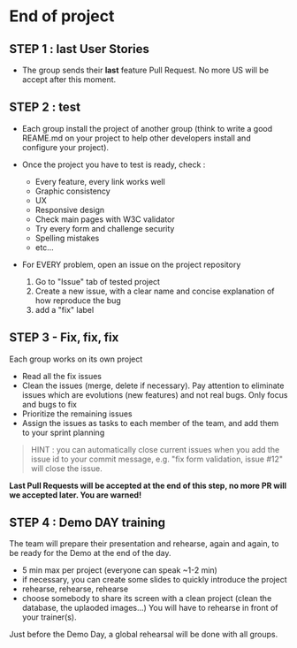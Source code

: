 # End of project

## STEP 1 : last User Stories
- The group sends their **last** feature Pull Request. No more US will be accept after this moment.

## STEP 2 : test 
- Each group install the project of another group (think to write a good REAME.md on your project to help other developers install and configure your project).

- Once the project you have to test is ready, check :
    - Every feature, every link works well
    - Graphic consistency
    - UX
    - Responsive design
    - Check main pages with W3C validator
    - Try every form and challenge security
    - Spelling mistakes
    - etc...
- For EVERY problem, open an issue on the project repository
    1. Go to "Issue" tab of tested project
    2. Create a new issue, with a clear name and concise explanation of how reproduce the bug
    3. add a "fix" label
    
## STEP 3 - Fix, fix, fix 
Each group works on its own project
- Read all the fix issues 
- Clean the issues (merge, delete if necessary). Pay attention to eliminate issues which are evolutions (new features) and not real bugs. Only focus and bugs to fix
- Prioritize the remaining issues
- Assign the issues as tasks to each member of the team, and add them to your sprint planning

> HINT : you can automatically close current issues when you add the issue id to your commit message, e.g. "fix form validation, issue #12" will close the issue.

**Last Pull Requests will be accepted at the end of this step, no more PR will we accepted later. You are warned!**

## STEP 4 : Demo DAY training 
The team will prepare their presentation and rehearse, again and again, to be ready for the Demo at the end of the day. 
- 5 min max per project (everyone can speak ~1-2 min)
- if necessary, you can create some slides to quickly introduce the project 
- rehearse, rehearse, rehearse
- choose somebody to share its screen with a clean project (clean the database, the uplaoded images...)
You will have to rehearse in front of your trainer(s).

Just before the Demo Day, a global rehearsal will be done with all groups.
